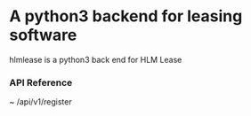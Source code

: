 # A python3 backend for leasing software

hlmlease is a python3 back end for HLM Lease

### API Reference
~ /api/v1/register
